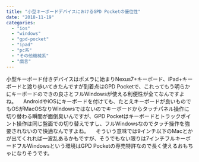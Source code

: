 ```yaml
---
title: "小型キーボードデバイスにおけるGPD Pocketの優位性"
date: "2018-11-19"
categories: 
  - "ios"
  - "windows"
  - "gpd-pocket"
  - "ipad"
  - "pc系"
  - "その他機械系"
  - "戯言"
---
```


小型キーボード付きデバイスはポメラに始まりNexus7+キーボード、iPad+キーボードと渡り歩いてきたんですが到着点はGPD Pocketで、これってもう明らかにキーボードのできの良さとフルWindowsが使える利便性が全てなんですよね。 　AndroidやiOSにキーボードを付けても、たとえキーボードが良いものでもOSがMacOSなりWindowsではないのでキーボードからタッチパネル操作に切り替わる瞬間が面倒臭いんですが、GPD Pocketはキーボードとトラックポイント操作は同じ盤面での切り替えですし、フルWindowsなのでタッチ操作を強要されないので快適なんですよね。 　そういう意味では9インチ以下のMacとかが出てくれれば一波乱あるかもですが、そうでもない限りは7インチフルキーボードフルWindowsという環境はGPD Pocketの専売特許なので長く使えるおもちゃになりそうです。
